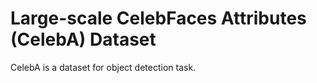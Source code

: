 # Large-scale CelebFaces Attributes (CelebA) Dataset

CelebA is a dataset for object detection task.